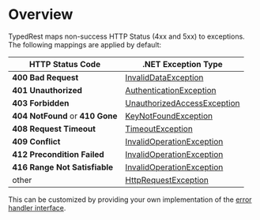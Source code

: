 # Overview

TypedRest maps non-success HTTP Status (4xx and 5xx) to exceptions. The following mappings are applied by default:

| HTTP Status Code                 | .NET Exception Type                                                                                                           |
|----------------------------------|-------------------------------------------------------------------------------------------------------------------------------|
| **400 Bad Request**              | [InvalidDataException](https://docs.microsoft.com/en-us/dotnet/api/system.io.invaliddataexception)                            |
| **401 Unauthorized**             | [AuthenticationException](https://github.com/TypedRest/TypedRest-DotNet/blob/master/src/TypedRest/AuthenticationException.cs) |
| **403 Forbidden**                | [UnauthorizedAccessException](https://docs.microsoft.com/en-us/dotnet/api/system.unauthorizedaccessexception)                 |
| **404 NotFound** or **410 Gone** | [KeyNotFoundException](https://docs.microsoft.com/en-us/dotnet/api/system.collections.generic.keynotfoundexception)           |
| **408 Request Timeout**          | [TimeoutException](https://docs.microsoft.com/en-us/dotnet/api/system.timeoutexception)                                       |
| **409 Conflict**                 | [InvalidOperationException](https://docs.microsoft.com/en-us/dotnet/api/system.invalidoperationexception)                     |
| **412 Precondition Failed**      | [InvalidOperationException](https://docs.microsoft.com/en-us/dotnet/api/system.invalidoperationexception)                     |
| **416 Range Not Satisfiable**    | [InvalidOperationException](https://docs.microsoft.com/en-us/dotnet/api/system.invalidoperationexception)                     |
| other                            | [HttpRequestException](https://docs.microsoft.com/en-us/dotnet/api/system.net.http.httprequestexception)                      |

This can be customized by providing your own implementation of the [error handler interface](https://github.com/TypedRest/TypedRest-DotNet/blob/master/src/TypedRest/Errors/IErrorHandler.cs).
